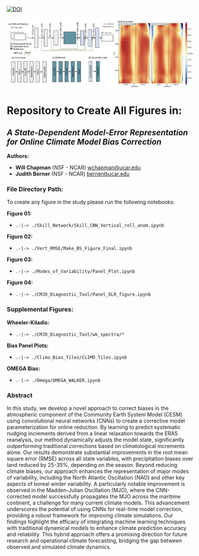 [![DOI](https://zenodo.org/badge/808131207.svg)](https://zenodo.org/doi/10.5281/zenodo.11395772)



![CESM Performance](Fig_01.png "Network + Performance")



# Repository to Create All Figures in:
## **_A State-Dependent Model-Error Representation for Online Climate Model Bias Correction_**

**Authors:**
- **Will Chapman** (NSF - NCAR) [wchapman@ucar.edu](mailto:wchapman@ucar.edu)
- **Judith Berner** (NSF - NCAR) [berner@ucar.edu](mailto:berner@ucar.edu)

### File Directory Path:
To create any figure in the study please run the following notebooks: 

**Figure 01:**
- `.-|-> ./Skill_Network/Skill_CNN_Vertical_roll_anom.ipynb`

**Figure 02:**
- `.-|-> ./Vert_RMSE/Make_BS_Figure_Final.ipynb`

**Figure 03:**
- `.-|-> ./Modes_of_Variability/Panel_Plot.ipynb`

**Figure 04:**
- `.-|-> ./CMJO_Diagnostic_Tool/Panel_OLR_figure.ipynb`

### Supplemental Figures:

**Wheeler-Kiladis:**
- `.-|-> ./CMJO_Diagnostic_Tool/wk_spectra/*`

**Bias Panel Plots:**
- `.-|-> ./Climo_Bias_Tiles/CLIMO_Tiles.ipynb`

**OMEGA Bias:**
- `.-|-> ./Omega/OMEGA_WALKER.ipynb`

### Abstract

In this study, we develop a novel approach to correct biases in the atmospheric component of the Community Earth System Model (CESM) using convolutional neural networks (CNNs) to create a corrective model parameterization for online reduction. By learning to predict systematic nudging increments derived from a linear relaxation towards the ERA5 reanalysis, our method dynamically adjusts the model state, significantly outperforming traditional corrections based on climatological increments alone. Our results demonstrate substantial improvements in the root mean square error (RMSE) across all state variables, with precipitation biases over land reduced by 25-35%, depending on the season. Beyond reducing climate biases, our approach enhances the representation of major modes of variability, including the North Atlantic Oscillation (NAO) and other key aspects of boreal winter variability. A particularly notable improvement is observed in the Madden-Julian Oscillation (MJO), where the CNN-corrected model successfully propagates the MJO across the maritime continent, a challenge for many current climate models. This advancement underscores the potential of using CNNs for real-time model correction, providing a robust framework for improving climate simulations. Our findings highlight the efficacy of integrating machine learning techniques with traditional dynamical models to enhance climate prediction accuracy and reliability. This hybrid approach offers a promising direction for future research and operational climate forecasting, bridging the gap between observed and simulated climate dynamics.

